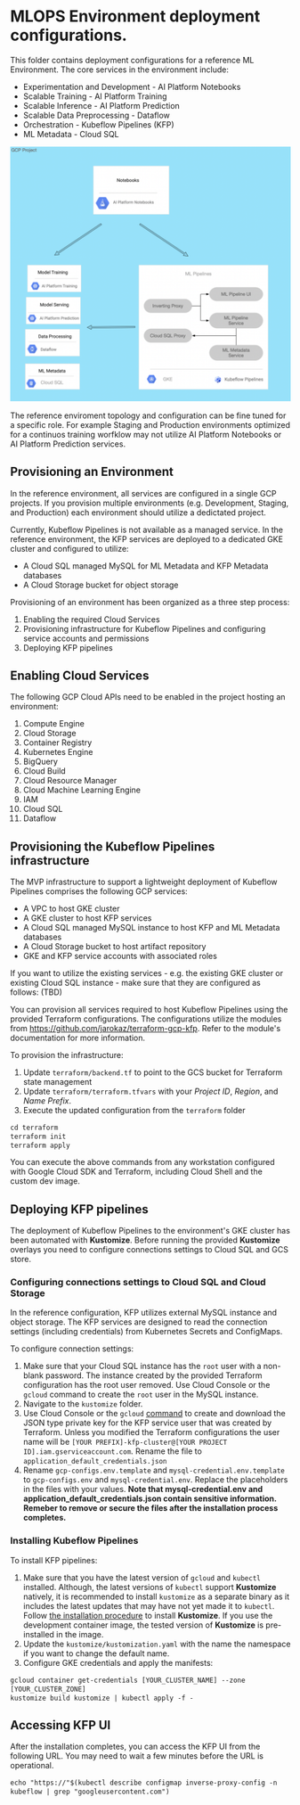 # MLOPS Environment deployment configurations.

This folder contains deployment configurations for a reference ML Environment. The core services in the environment include:
- Experimentation and Development - AI Platform Notebooks
- Scalable Training - AI Platform Training
- Scalable Inference - AI Platform Prediction
- Scalable Data Preprocessing - Dataflow
- Orchestration - Kubeflow Pipelines (KFP)
- ML Metadata - Cloud SQL

![Reference topolgy](/images/environment.png)

The reference enviroment topology and configuration can be fine tuned for a specific role. For example Staging and Production environments optimized for a continuos training worfklow may not utilize AI Platform Notebooks or AI Platform Prediction services.

## Provisioning an Environment
In the reference environment, all services are configured in a single GCP projects. If you provision multiple environments (e.g. Development, Staging, and Production) each environment should utilize a dedictated project.

Currently, Kubeflow Pipelines is not available as a managed service. In the reference environment, the KFP services are deployed to a dedicated GKE cluster and configured to utilize:
- A Cloud SQL managed MySQL for ML Metadata and KFP Metadata databases
- A Cloud Storage bucket for object storage

Provisioning of an environment has been organized as a three step process:
1. Enabling the required Cloud Services
1. Provisioning infrastructure for Kubeflow Pipelines and configuring service accounts and permissions
1. Deploying KFP pipelines 

## Enabling Cloud Services
The following GCP Cloud APIs need to be enabled in the project hosting an environment:
1. Compute Engine
2. Cloud Storage
3. Container Registry
4. Kubernetes Engine
5. BigQuery
6. Cloud Build
7. Cloud Resource Manager
8. Cloud Machine Learning Engine
9. IAM
10. Cloud SQL
11. Dataflow


## Provisioning the Kubeflow Pipelines infrastructure

The MVP infrastructure to support a lightweight deployment of Kubeflow Pipelines comprises the following GCP services:
- A VPC to host GKE cluster
- A GKE cluster to host KFP services
- A Cloud SQL managed MySQL instance to host KFP and ML Metadata databases
- A Cloud Storage bucket to host artifact repository
- GKE and KFP service accounts with associated roles

If you want to utilize the existing services - e.g. the existing GKE cluster or existing Cloud SQL instance - make sure that they are configured as follows:
(TBD)

You can provision all services required to host Kubeflow Pipelines using the provided Terraform configurations. The configurations utilize the modules from
https://github.com/jarokaz/terraform-gcp-kfp.
Refer to the module's documentation for more information.

To provision the infrastructure:

1. Update `terraform/backend.tf` to point to the GCS bucket for Terraform state management
2. Update `terraform/terraform.tfvars` with your *Project ID*, *Region*, and *Name Prefix*. 
3. Execute the updated configuration from the `terraform` folder
```
cd terraform
terraform init
terraform apply
```
You can execute the above commands from any workstation configured with Google Cloud SDK and Terraform, including Cloud Shell and the custom dev image.

## Deploying KFP pipelines

The deployment of Kubeflow Pipelines to the environment's GKE cluster has been automated with **Kustomize**. Before running the provided **Kustomize** overlays you need to configure connections settings to Cloud SQL and GCS store. 

### Configuring connections settings to Cloud SQL and Cloud Storage

In the reference configuration, KFP utilizes external MySQL instance and object storage. The KFP services are designed to read the connection settings (including credentials)  from Kubernetes Secrets and ConfigMaps. 

To configure connection settings:
1. Make sure that your Cloud SQL instance has the `root` user with a non-blank password.  The instance created by the provided Terraform configuration has the root user removed. Use Cloud Console or the `gcloud` command to create the `root` user in the MySQL instance.
1. Navigate to the `kustomize` folder.
1. Use Cloud Console or the `gcloud` [command](https://cloud.google.com/sdk/gcloud/reference/iam/service-accounts/keys/create)  to create and download the JSON type private key for the KFP service user that was created by Terraform. Unless you modified the Terraform configurations the user name will be `[YOUR PREFIX]-kfp-cluster@[YOUR PROJECT ID].iam.gserviceaccount.com`. Rename the file to `application_default_credentials.json`
1. Rename `gcp-configs.env.template` and `mysql-credential.env.template` to `gcp-configs.env` and `mysql-credential.env`. Replace the placeholders in the files with your values.
**Note that mysql-credential.env and application_default_credentials.json contain sensitive information. Remeber to remove or secure the files after the installation process completes.**
 
### Installing Kubeflow Pipelines

To install KFP pipelines:
1. Make sure that you have the latest version of `gcloud` and `kubectl` installed. Although, the latest versions of `kubectl` support **Kustomize** natively, it is recommended to install `kustomize` as a separate binary as it includes the latest updates that may have not yet made it to `kubectl`. Follow [the installation procedure](https://github.com/kubernetes-sigs/kustomize/blob/master/docs/INSTALL.md) to install **Kustomize**. If you use the development container image, the tested version of **Kustomize** is pre-installed in the image.
1. Update the `kustomize/kustomization.yaml` with the name the namespace if you want to change the default name.
1. Configure GKE credentials and apply the manifests:
```
gcloud container get-credentials [YOUR_CLUSTER_NAME] --zone [YOUR_CLUSTER_ZONE]
kustomize build kustomize | kubectl apply -f -
```

## Accessing KFP UI

After the installation completes, you can access the KFP UI from the following URL. You may need to wait a few minutes before the URL is operational.

```
echo "https://"$(kubectl describe configmap inverse-proxy-config -n kubeflow | grep "googleusercontent.com")
```
